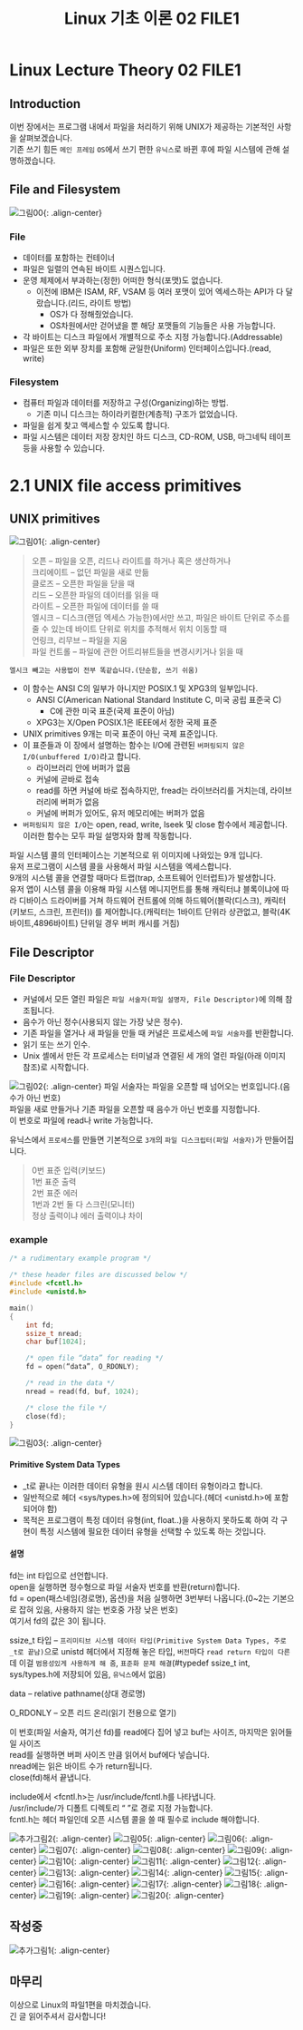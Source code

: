 ﻿---
title:  "Linux 기초 이론 02 FILE1"
excerpt: "Linux 기초 이론 두번째 페이지"
toc_label: "목차"
categories:
  - Linux
tags:
  - Linux
  - Lecture
  - Theory
last_modified_at: 2025-02-07T20:00:00-23:59
---

# Linux Lecture Theory 02 FILE1

## Introduction
이번 장에서는 프로그램 내에서 파일을 처리하기 위해 UNIX가 제공하는 기본적인 사항을 살펴보겠습니다.  
기존 쓰기 힘든 `메인 프레임` `OS`에서 쓰기 편한 `유닉스`로 바뀐 후에 파일 시스템에 관해 설명하겠습니다.

## File and Filesystem
![그림00](https://ji-hun-park.github.io/assets/images/그림23.jpg "그림00"){: .align-center}
### File
* 데이터를 포함하는 컨테이너
* 파일은 일렬의 연속된 바이트 시퀀스입니다.
* 운영 체제에서 부과하는(정한) 어떠한 형식(포맷)도 없습니다.
    + 이전에 IBM은 ISAM, RF, VSAM 등 여러 포맷이 있어 엑세스하는 API가 다 달랐습니다.(리드, 라이트 방법)
        - OS가 다 정해줬었습니다.
        - OS차원에서만 걷어냈을 뿐 해당 포맷들의 기능들은 사용 가능합니다.
* 각 바이트는 디스크 파일에서 개별적으로 주소 지정 가능합니다.(Addressable)
* 파일은 또한 외부 장치를 포함해 균일한(Uniform) 인터페이스입니다.(read, write)

### Filesystem
* 컴퓨터 파일과 데이터를 저장하고 구성(Organizing)하는 방법.
    - 기존 미니 디스크는 하이라키컬한(계층적) 구조가 없었습니다.
* 파일을 쉽게 찾고 액세스할 수 있도록 합니다.
* 파일 시스템은 데이터 저장 장치인 하드 디스크, CD-ROM, USB, 마그네틱 테이프 등을 사용할 수 있습니다.

# 2.1 UNIX file access primitives
## UNIX primitives
![그림01](https://ji-hun-park.github.io/assets/images/그림24.jpg "그림01"){: .align-center}

> 오픈 – 파일을 오픈, 리드나 라이트를 하거나 혹은 생산하거나  
크리에이트 – 없던 파일을 새로 만듦  
클로즈 – 오픈한 파일을 닫을 때  
리드 – 오픈한 파일의 데이터를 읽을 때  
라이트 – 오픈한 파일에 데이터를 쓸 때  
엘시크 – 디스크(랜덤 엑세스 가능한)에서만 쓰고, 파일은 바이트 단위로 주소를 줄 수 있는데 바이트 단위로 위치를 추적해서 위치 이동할 때  
언링크, 리무브 – 파일을 지움  
파일 컨트롤 – 파일에 관한 어트리뷰트들을 변경시키거나 읽을 때

```
엘시크 빼고는 사용법이 전부 똑같습니다.(단순함, 쓰기 쉬움)
```

+ 이 함수는 ANSI C의 일부가 아니지만 POSIX.1 및 XPG3의 일부입니다.
    - ANSI C(American National Standard Institute C, 미국 공립 표준국 C)
        - C에 관한 미국 표준(국제 표준이 아님)
    - XPG3는 X/Open POSIX.1은 IEEE에서 정한 국제 표준
+ UNIX primitives 9개는 미국 표준이 아닌 국제 표준입니다.
+ 이 표준들과 이 장에서 설명하는 함수는 I/O에 관련된 `버퍼링되지 않은 I/O(unbuffered I/O)`라고 합니다.
    - 라이브러리 안에 버퍼가 없음
    - 커널에 곧바로 접속
    - read를 하면 커널에 바로 접속하지만, fread는 라이브러리를 거치는데, 라이브러리에 버퍼가 없음
    - 커널에 버퍼가 있어도, 유저 메모리에는 버퍼가 없음
+ `버퍼링되지 않은 I/O`는 open, read, write, lseek 및 close 함수에서 제공합니다. 이러한 함수는 모두 파일 설명자와 함께 작동합니다.

파일 시스템 콜의 인터페이스는 기본적으로 위 이미지에 나와있는 9개 입니다.  
유저 프로그램이 시스템 콜을 사용해서 파일 시스템을 엑세스합니다.  
9개의 시스템 콜을 연결할 때마다 트랩(trap, 소프트웨어 인터럽트)가 발생합니다.  
유저 앱이 시스템 콜을 이용해 파일 시스템 메니지먼트를 통해 캐릭터냐 블록이냐에 따라 디바이스 드라이버를 거쳐 하드웨어 컨트롤에 의해 하드웨어(블락(디스크), 캐릭터(키보드, 스크린, 프린터)) 를 제어합니다.(캐릭터는 1바이트 단위라 상관없고, 블락(4K바이트,4896바이트) 단위일 경우 버퍼 캐시를 거침)

## File Descriptor
### File Descriptor
+ 커널에서 모든 열린 파일은 `파일 서술자(파일 설명자, File Descriptor)`에 의해 참조됩니다.
+ 음수가 아닌 정수(사용되지 않는 가장 낮은 정수).
+ 기존 파일을 열거나 새 파일을 만들 때 커널은 프로세스에 `파일 서술자`를 반환합니다.
+ 읽기 또는 쓰기 인수.
+ Unix 셸에서 만든 각 프로세스는 터미널과 연결된 세 개의 열린 파일(아래 이미지 참조)로 시작합니다.

![그림02](https://ji-hun-park.github.io/assets/images/그림25.jpg "그림02"){: .align-center}
파일 서술자는 파일을 오픈할 때 넘어오는 번호입니다.(음수가 아닌 번호)  
파일을 새로 만들거나 기존 파일을 오픈할 때 음수가 아닌 번호를 지정합니다.  
이 번호로 파일에 read나 write 가능합니다.

유닉스에서 `프로세스`를 만들면 기본적으로 `3개`의 `파일 디스크립터(파일 서술자)`가 만들어집니다.  
>0번 표준 입력(키보드)  
1번 표준 출력  
2번 표준 에러  
1번과 2번 둘 다 스크린(모니터)  
정상 출력이냐 에러 출력이냐 차이

### example
```c
/* a rudimentary example program */

/* these header files are discussed below */
#include <fcntl.h>
#include <unistd.h>

main()
{
    int fd;
    ssize_t nread;
    char buf[1024];

    /* open file “data” for reading */
    fd = open(“data”, O_RDONLY); 

    /* read in the data */
    nread = read(fd, buf, 1024);

    /* close the file */
    close(fd);
}
```
![그림03](https://ji-hun-park.github.io/assets/images/그림26.jpg "그림03"){: .align-center}
#### Primitive System Data Types
* _t로 끝나는 이러한 데이터 유형을 원시 시스템 데이터 유형이라고 합니다.
* 일반적으로 헤더 <sys/types.h>에 정의되어 있습니다.(헤더 <unistd.h>에 포함되어야 함)
* 목적은 프로그램이 특정 데이터 유형(int, float..)을 사용하지 못하도록 하여 각 구현이 특정 시스템에 필요한 데이터 유형을 선택할 수 있도록 하는 것입니다.

#### 설명
fd는 int 타입으로 선언합니다.  
open을 실행하면 정수형으로 파일 서술자 번호를 반환(return)합니다.  
fd = open(패스네임(경로명), 옵션)을 처음 실행하면 3번부터 나옵니다.(0~2는 기본으로 잡혀 있음, 사용하지 않는 번호중 가장 낮은 번호)  
여기서 fd의 값은 3이 됩니다.

ssize_t 타입 – `프리미티브 시스템 데이터 타입(Primitive System Data Types, 주로 _t로 끝남)`으로 unistd 헤더에서 지정해 놓은 타입, `버전`마다 `read return 타입이 다른`데 이걸 `범용성있게 사용하게 해 줌`, `표준화 문제 해결`(#typedef ssize_t int, sys/types.h에 저장되어 있음, `유닉스`에서 없음)

data – relative pathname(상대 경로명)

O_RDONLY – 오픈 리드 온리(읽기 전용으로 열기)

이 번호(파일 서술자, 여기선 fd)를 read에다 집어 넣고  buf는 사이즈, 마지막은 읽어들일 사이즈  
read를 실행하면 버퍼 사이즈 만큼 읽어서 buf에다 넣습니다.  
nread에는 읽은 바이트 수가 return됩니다.  
close(fd)해서 끝냅니다.

include에서 <fcntl.h>는 /usr/include/fcntl.h를 나타냅니다.  
/usr/include/가 디폴트 디렉토리 “ ”로 경로 지정 가능합니다.  
fcntl.h는 헤더 파일인데 오픈 시스템 콜을 쓸 때 필수로 include 해야합니다.

![추가그림2](https://ji-hun-park.github.io/assets/images/image02.png "추가그림2"){: .align-center}
![그림05](https://ji-hun-park.github.io/assets/images/그림28.jpg "그림05"){: .align-center}
![그림06](https://ji-hun-park.github.io/assets/images/그림29.jpg "그림06"){: .align-center}
![그림07](https://ji-hun-park.github.io/assets/images/그림30.jpg "그림07"){: .align-center}
![그림08](https://ji-hun-park.github.io/assets/images/그림31.jpg "그림08"){: .align-center}
![그림09](https://ji-hun-park.github.io/assets/images/그림32.jpg "그림09"){: .align-center}
![그림10](https://ji-hun-park.github.io/assets/images/그림33.jpg "그림10"){: .align-center}
![그림11](https://ji-hun-park.github.io/assets/images/그림34.jpg "그림11"){: .align-center}
![그림12](https://ji-hun-park.github.io/assets/images/그림35.jpg "그림12"){: .align-center}
![그림13](https://ji-hun-park.github.io/assets/images/그림36.jpg "그림13"){: .align-center}
![그림14](https://ji-hun-park.github.io/assets/images/그림37.jpg "그림14"){: .align-center}
![그림15](https://ji-hun-park.github.io/assets/images/그림38.jpg "그림15"){: .align-center}
![그림16](https://ji-hun-park.github.io/assets/images/그림39.jpg "그림16"){: .align-center}
![그림17](https://ji-hun-park.github.io/assets/images/그림40.jpg "그림17"){: .align-center}
![그림18](https://ji-hun-park.github.io/assets/images/그림41.jpg "그림18"){: .align-center}
![그림19](https://ji-hun-park.github.io/assets/images/그림42.jpg "그림19"){: .align-center}
![그림20](https://ji-hun-park.github.io/assets/images/그림43.jpg "그림20"){: .align-center}

## 작성중
![추가그림1](https://ji-hun-park.github.io/assets/images/image01.png "추가그림1"){: .align-center}

## 마무리
이상으로 Linux의 파일1편을 마치겠습니다.  
긴 글 읽어주셔서 감사합니다!
